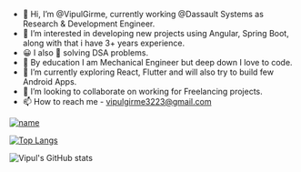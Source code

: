 - 👋 Hi, I’m @VipulGirme, currently working @Dassault Systems as Research & Development Engineer.
- 👀 I’m interested in developing new projects using Angular, Spring Boot, along with that i have 3+ years experience.
- 😀 I also 💙 solving DSA problems.
- 🦾 By education I am Mechanical Engineer but deep down I love to code.
- 🌱 I’m currently exploring React, Flutter and will also try to build few Android Apps.
- 💞️ I’m looking to collaborate on working for Freelancing projects.
- 📫 How to reach me - vipulgirme3223@gmail.com

[![name](https://img.shields.io/badge/LinkedIn-0077B5?style=for-the-badge&logo=linkedin&logoColor=white)](https://www.linkedin.com/in/vipul-girme-a90a90138/
)


[![Top Langs](https://github-readme-stats.vercel.app/api/top-langs/?username=VipulGirme&langs_count=8&theme=vision-friendly-dark)](https://github.com/anuraghazra/github-readme-stats)

![Vipul's GitHub stats](https://github-readme-stats.vercel.app/api?username=VipulGirme&show_icons=true&theme=vision-friendly-dark)
<!---
VipulGirme/VipulGirme is a ✨ special ✨ repository because its `README.md` (this file) appears on your GitHub profile.
You can click the Preview link to take a look at your changes.
--->
